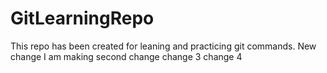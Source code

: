# GitLearningRepo

This repo has been created for leaning and practicing git commands.
New change
I am making second change
change 3
change 4
